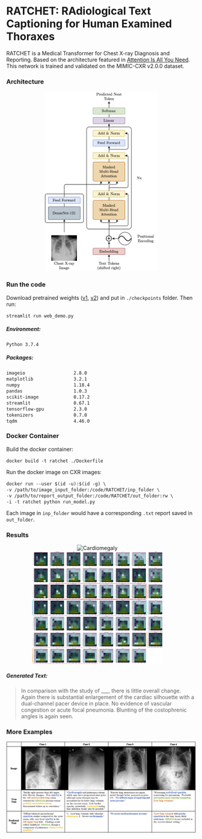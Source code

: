 # RATCHET: RAdiological Text Captioning for Human Examined Thoraxes

RATCHET is a Medical Transformer for Chest X-ray Diagnosis and Reporting. Based on the architecture featured in [Attention Is All You Need](https://papers.nips.cc/paper/7181-attention-is-all-you-need.pdf). This network is trained and validated on the MIMIC-CXR v2.0.0 dataset.


### Architecture

<p align="center">
  <img src="assets/model_transformer.png" alt="RATCHET Architecture" width="300"/>
</p>


### Run the code

Download pretrained weights
([v1](http://www.doc.ic.ac.uk/~bh1511/ratchet_model_weights_202009251103.zip), 
[v2](http://www.doc.ic.ac.uk/~bh1511/ratchet_model_weights_202110181424.zip))
and put in `./checkpoints` folder. Then run:

```
streamlit run web_demo.py
```

##### Environment: 
```
Python 3.7.4
```

##### Packages:
```
imageio                  2.8.0
matplotlib               3.2.1
numpy                    1.18.4
pandas                   1.0.3
scikit-image             0.17.2
streamlit                0.67.1
tensorflow-gpu           2.3.0
tokenizers               0.7.0
tqdm                     4.46.0
```


### Docker Container

Build the docker container:

```
docker build -t ratchet ./Dockerfile
```

Run the docker image on CXR images:

```
docker run --user $(id -u):$(id -g) \
-v /path/to/image_input_folder:/code/RATCHET/inp_folder \
-v /path/to/report_output_folder:/code/RATCHET/out_folder:rw \
-i -t ratchet python run_model.py
```

Each image in `inp_folder` would have a corresponding `.txt` report saved in `out_folder`.


### Results

<p align="center">
  &nbsp;&nbsp;&nbsp;&nbsp;
  <img src="https://upload.wikimedia.org/wikipedia/commons/7/7a/Cardiomegally.PNG" alt="Cardiomegaly" height="300"/>
  &nbsp;&nbsp;&nbsp;&nbsp;
  &nbsp;&nbsp;&nbsp;&nbsp;
  <img src="assets/attn_plot.png" alt="Cardiomegaly Attention Plot" height="300"/>
  &nbsp;&nbsp;&nbsp;&nbsp;
</p>


##### Generated Text: 

> In comparison with the study of \_\_\_, there is little overall change. Again there is substantial enlargement of the cardiac silhouette with a dual-channel pacer device in place. No evidence of vascular congestion or acute focal pneumonia. Blunting of the costophrenic angles is again seen.


### More Examples

<p align="center">
  <img src="assets/examples.png" alt="More Captioning Examples" max-height="400"/>
</p>
